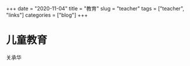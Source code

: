 +++ 
date = "2020-11-04"
title = "教育"
slug = "teacher" 
tags = ["teacher", "links"]
categories = ["blog"]
+++

# 儿童教育

关承华
